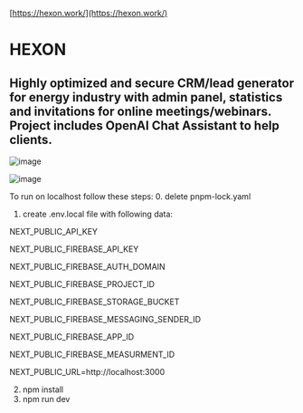 [https://hexon.work/](https://hexon.work/) 

# HEXON

## Highly optimized and secure CRM/lead generator for energy industry with admin panel, statistics and invitations for online meetings/webinars. Project includes OpenAI Chat Assistant to help clients.


![image](https://github.com/user-attachments/assets/cfdd0f45-c6c9-4c6a-9f40-5ebcbc4a8c5c)

![image](https://github.com/user-attachments/assets/148b4086-35cd-43d3-9c8f-676842d05627)

To run on localhost follow these steps:
0. delete pnpm-lock.yaml
1. create .env.local file with following data:

NEXT_PUBLIC_API_KEY

NEXT_PUBLIC_FIREBASE_API_KEY

NEXT_PUBLIC_FIREBASE_AUTH_DOMAIN

NEXT_PUBLIC_FIREBASE_PROJECT_ID

NEXT_PUBLIC_FIREBASE_STORAGE_BUCKET

NEXT_PUBLIC_FIREBASE_MESSAGING_SENDER_ID

NEXT_PUBLIC_FIREBASE_APP_ID

NEXT_PUBLIC_FIREBASE_MEASURMENT_ID

NEXT_PUBLIC_URL=http://localhost:3000

2. npm install
3. npm run dev
